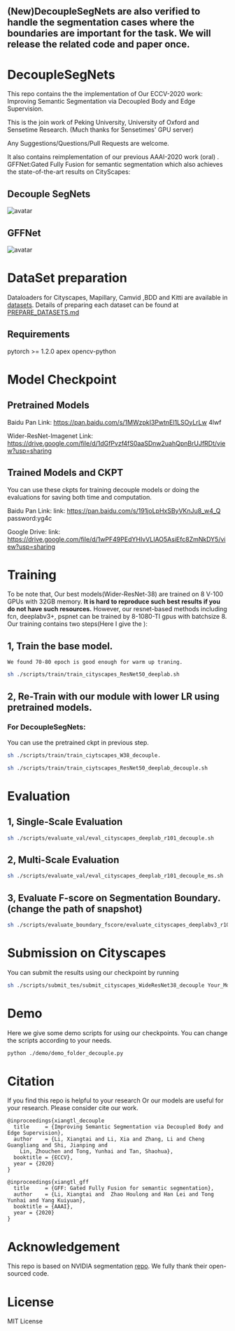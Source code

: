 
## (New)DecoupleSegNets are also verified to handle the segmentation cases where the boundaries are important for the task. We will release the related code and paper once.

# DecoupleSegNets
This repo contains the the implementation of Our ECCV-2020 work: Improving Semantic Segmentation via Decoupled Body and Edge Supervision.

This is the join work of Peking University, University of Oxford and Sensetime Research. (Much thanks for Sensetimes' GPU server)


Any Suggestions/Questions/Pull Requests are welcome.

It also contains reimplementation of our previous AAAI-2020 work (oral) . 
GFFNet:Gated Fully Fusion for semantic segmentation which also achieves the state-of-the-art results on CityScapes:
  
## Decouple SegNets
![avatar](./fig/teaser.png)

## GFFNet
![avatar](./fig/gff_model.png)

# DataSet preparation
Dataloaders for Cityscapes, Mapillary, Camvid ,BDD and Kitti are available in [datasets](./datasets). 
Details of preparing each dataset can be found at [PREPARE_DATASETS.md](https://github.com/lxtGH/DecoupleSegNets/blob/master/DATASETs.md)

## Requirements

pytorch >= 1.2.0
apex
opencv-python


# Model Checkpoint

## Pretrained Models

Baidu Pan Link: https://pan.baidu.com/s/1MWzpkI3PwtnEl1LSOyLrLw  4lwf

Wider-ResNet-Imagenet Link: https://drive.google.com/file/d/1dGfPvzf4fS0aaSDnw2uahQpnBrUJfRDt/view?usp=sharing

## Trained Models and CKPT

You can use these ckpts for training decouple models or doing the evaluations for saving both time and computation.

Baidu Pan Link:
link: https://pan.baidu.com/s/191joLpHxSByVKnJu8_w4_Q  password:yg4c


Google Drive:
link: https://drive.google.com/file/d/1wPF49PEdYHIvVLIAO5AsiEfc8ZmNkDY5/view?usp=sharing


# Training

To be note that, Our best models(Wider-ResNet-38) are trained on 8 V-100 GPUs with 32GB memory.
 **It is hard to reproduce such best results if you do not have such resources.**
However, our resnet-based methods including fcn, deeplabv3+, pspnet can be trained by 8-1080-TI gpus with batchsize 8.
Our training contains two steps(Here I give the ):


## 1, Train the base model.
    We found 70-80 epoch is good enough for warm up traning.
```bash
sh ./scripts/train/train_cityscapes_ResNet50_deeplab.sh
```

## 2, Re-Train with our module with lower LR using pretrained models.


### For DecoupleSegNets:
  You can use the pretrained ckpt in previous step.
  
```bash
sh ./scripts/train/train_ciytscapes_W38_decouple.

sh ./scripts/train/train_ciytscapes_ResNet50_deeplab_decouple.sh
```

# Evaluation


## 1, Single-Scale Evaluation
```bash
sh ./scripts/evaluate_val/eval_cityscapes_deeplab_r101_decouple.sh 
```

## 2, Multi-Scale Evaluation
```bash
sh ./scripts/evaluate_val/eval_cityscapes_deeplab_r101_decouple_ms.sh 
```
## 3, Evaluate F-score on Segmentation Boundary.(change the path of snapshot)
```bash
sh ./scripts/evaluate_boundary_fscore/evaluate_cityscapes_deeplabv3_r101_decouple
```

# Submission on Cityscapes

You can submit the results using our checkpoint by running 

```bash
sh ./scripts/submit_tes/submit_cityscapes_WideResNet38_decouple Your_Model_Path Model_Output_Path
```

# Demo 
Here we give some demo scripts for using our checkpoints.
You can change the scripts according to your needs.

```bash
python ./demo/demo_folder_decouple.py
```

# Citation
If you find this repo is helpful to your research Or our models are useful for your research.
Please consider cite our work.

```
@inproceedings{xiangtl_decouple
  title     = {Improving Semantic Segmentation via Decoupled Body and Edge Supervision},
  author    = {Li, Xiangtai and Li, Xia and Zhang, Li and Cheng Guangliang and Shi, Jianping and 
    Lin, Zhouchen and Tong, Yunhai and Tan, Shaohua},
  booktitle = {ECCV},
  year = {2020}
}
```

```
@inproceedings{xiangtl_gff
  title     = {GFF: Gated Fully Fusion for semantic segmentation},
  author    = {Li, Xiangtai and  Zhao Houlong and Han Lei and Tong Yunhai and Yang Kuiyuan},
  booktitle = {AAAI},
  year = {2020}
}
```

# Acknowledgement
This repo is based on NVIDIA segmentation [repo](https://github.com/NVIDIA/semantic-segmentation). 
We fully thank their open-sourced code.


# License
MIT License
